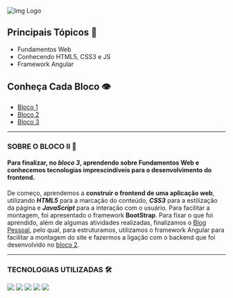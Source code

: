 ![Img Logo](https://i.imgur.com/OBDNN3S.png)

## Principais Tópicos 📌

- Fundamentos Web
- Conhecendo HTML5, CSS3 e JS
- Framework Angular

## Conheça Cada Bloco 👁‍

* [Bloco 1](https://github.com/marianac-campos/bootcamp_generation/tree/main/Bloco1)
* [Bloco 2](https://github.com/marianac-campos/bootcamp_generation/tree/main/Bloco2)
* [Bloco 3](https://github.com/marianac-campos/bootcamp_generation/tree/main/bloco3)

---

### SOBRE O BLOCO II 📝
#### Para finalizar, no *bloco 3*, aprendendo sobre Fundamentos Web e conhecemos tecnologias imprescindíveis para o desenvolvimento do frontend.
De começo, aprendemos a **construir o frontend de uma aplicação web**, utilizando ***HTML5*** para a marcação do conteúdo, ***CSS3*** para a estilização da página e ***JavaScript*** para a interação com o usuário. Para facilitar a montagem, foi apresentado o framework **BootStrap**.
Para fixar o que foi aprendido, além de algumas atividades realizadas, finalizamos o [Blog Pessoal](https://github.com/marianac-campos/Blog_Pessoal.v3), pelo qual, para estruturamos, utilizamos o framework Angular para facilitar a montagem do site e fazermos a ligação com o backend que foi desenvolvido no [bloco 2](https://github.com/marianac-campos/bootcamp_generation/tree/main/Bloco2).

----

### TECNOLOGIAS UTILIZADAS 🛠

<img src="https://img.shields.io/badge/HTML-239120?style=for-the-badge&logo=html5&logoColor=white&"> <img src="https://img.shields.io/badge/CSS-239120?&style=for-the-badge&logo=css3&logoColor=white&"> <img src="https://img.shields.io/badge/JavaScript-F7DF1E?style=for-the-badge&logo=javascript&logoColor=black&">
<img src="https://img.shields.io/badge/Bootstrap-563D7C?style=for-the-badge&logo=bootstrap&logoColor=white&"> <img src="https://img.shields.io/badge/Angular-DD0031?style=for-the-badge&logo=angular&logoColor=white&">
